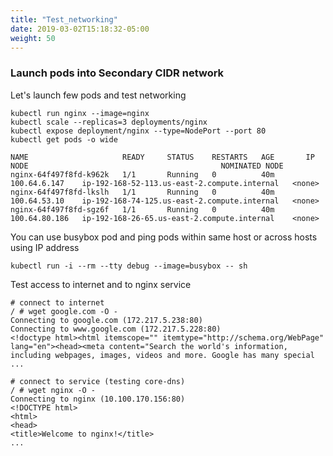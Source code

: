 ```yaml
---
title: "Test_networking"
date: 2019-03-02T15:18:32-05:00
weight: 50
---
```


### Launch pods into Secondary CIDR network

Let's launch few pods and test networking
```
kubectl run nginx --image=nginx
kubectl scale --replicas=3 deployments/nginx
kubectl expose deployment/nginx --type=NodePort --port 80
kubectl get pods -o wide
```
```
NAME                     READY     STATUS    RESTARTS   AGE       IP              NODE                                           NOMINATED NODE
nginx-64f497f8fd-k962k   1/1       Running   0          40m       100.64.6.147    ip-192-168-52-113.us-east-2.compute.internal   <none>
nginx-64f497f8fd-lkslh   1/1       Running   0          40m       100.64.53.10    ip-192-168-74-125.us-east-2.compute.internal   <none>
nginx-64f497f8fd-sgz6f   1/1       Running   0          40m       100.64.80.186   ip-192-168-26-65.us-east-2.compute.internal    <none>
```
You can use busybox pod and ping pods within same host or across hosts using IP address

```
kubectl run -i --rm --tty debug --image=busybox -- sh
```
Test access to internet and to nginx service
```
# connect to internet
/ # wget google.com -O -
Connecting to google.com (172.217.5.238:80)
Connecting to www.google.com (172.217.5.228:80)
<!doctype html><html itemscope="" itemtype="http://schema.org/WebPage" lang="en"><head><meta content="Search the world's information, including webpages, images, videos and more. Google has many special
...

# connect to service (testing core-dns)
/ # wget nginx -O -
Connecting to nginx (10.100.170.156:80)
<!DOCTYPE html>
<html>
<head>
<title>Welcome to nginx!</title>
...
```
